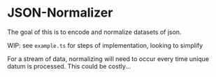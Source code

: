 # JSON-Normalizer
The goal of this is to encode and normalize datasets of json.

WIP: see `example.ts` for steps of implementation, looking to simplify

For a stream of data, normalizing will need to occur every time unique datum is processed. This could be costly...